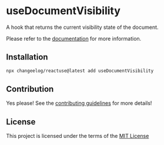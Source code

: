 # useDocumentVisibility

A hook that returns the current visibility state of the document.

Please refer to the [documentation](#) for more information.

## Installation

```bash
npx changeelog/reactuse@latest add useDocumentVisibility
```

## Contribution

Yes please! See the [contributing guidelines](/CONTRIBUTING.md) for more details!

## License

This project is licensed under the terms of the [MIT License](/LICENSE)

